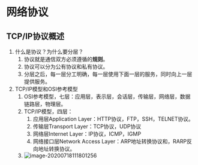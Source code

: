 # 网络协议

## TCP/IP协议概述

1. 什么是协议？为什么要分层？
   1. 协议就是通信双方必须遵循的**规则**。
   2. 协议可以分为公有协议和私有协议。
   3. 分层之后，每一层分工明确，每一层使用下面一层的服务，同时向上一层提供服务。
2. TCP/IP模型和OSI参考模型
   1. OSI参考模型，七层：应用层，表示层，会话层，传输层，网络层，数据链路层，物理层。
   2. TCP/IP模型，四层：
      1. 应用层Application Layer：HTTP协议，FTP，SSH，TELNET协议。
      2. 传输层Transport Layer：TCP协议，UDP协议
      3. 网络层Internet Layer：IP协议，ICMP，IGMP
      4. 网络接口层Network Access Layer：ARP地址转换协议和，RARP反向地址转换协议。
   3. ![image-20200718111801256](C:\Users\82171\AppData\Roaming\Typora\typora-user-images\image-20200718111801256.png)


